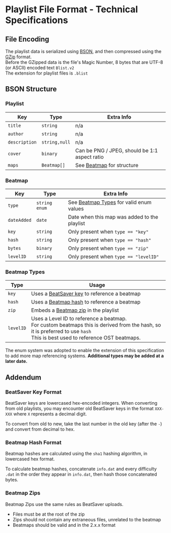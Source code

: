 # Playlist File Format - Technical Specifications

## File Encoding
The playlist data is serialized using [BSON](http://bsonspec.org/), and then compressed using the [GZip](https://www.gzip.org/) format.  
Before the GZipped data is the file's Magic Number, 8 bytes that are UTF-8 (or ASCII) encoded text `Blist.v2`  
The extension for playlist files is `.blist`

## BSON Structure
### Playlist
| Key | Type | Extra Info |
| - | - | - |
| `title` | `string` | n/a |
| `author` | `string` | n/a |
| `description` | `string,null` | n/a |
| `cover` | `binary` | Can be PNG / JPEG, should be 1:1 aspect ratio |
| `maps` | `Beatmap[]` | See [Beatmap](#beatmap) for structure |

### Beatmap
| Key | Type | Extra Info |
| - | - | - |
| `type` | `string enum` | See [Beatmap Types](#beatmap-types) for valid enum values |
| `dateAdded` | `date` | Date when this map was added to the playlist |
| `key` | `string` | Only present when `type == "key"` |
| `hash` | `string` | Only present when `type == "hash"` |
| `bytes` | `binary` | Only present when `type == "zip"` |
| `levelID` | `string` | Only present when `type == "levelID"` |

### Beatmap Types
| Type | Usage |
| - | - |
| `key` | Uses a [BeatSaver key](#beatsaver-key-format) to reference a beatmap |
| `hash` | Uses a [Beatmap hash](#beatmap-hash-format) to reference a beatmap |
| `zip` | Embeds a [Beatmap zip](#beatmap-zips) in the playlist |
| `levelID` | Uses a Level ID to reference a beatmap.<br />For custom beatmaps this is derived from the hash, so it is preferred to use `hash`<br />This is best used to reference OST beatmaps. |

The enum system was adopted to enable the extension of this specification to add more map referencing systems. **Additional types may be added at a later date.**

## Addendum
### BeatSaver Key Format
BeatSaver keys are lowercased hex-encoded integers. When converting from old playlists, you may encounter old BeatSaver keys in the format `XXX-XXX` where `X` represents a decimal digit.

To convert from old to new, take the last number in the old key (after the `-`) and convert from decimal to hex.

### Beatmap Hash Format
Beatmap hashes are calculated using the `sha1` hashing algorithm, in lowercased hex format.

To calculate beatmap hashes, concatenate `info.dat` and every difficulty `.dat` in the order they appear in `info.dat`, then hash those concatenated bytes.

### Beatmap Zips
Beatmap Zips use the same rules as BeatSaver uploads.
* Files must be at the root of the zip
* Zips should not contain any extraneous files, unrelated to the beatmap
* Beatmaps should be valid and in the 2.x.x format
